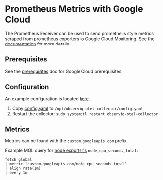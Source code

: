 # Prometheus Metrics with Google Cloud

The Prometheus Receiver can be used to send prometheus style metrics scraped from prometheus exporters to Google Cloud Monitoring. See the [documentation](https://github.com/open-telemetry/opentelemetry-collector-contrib/tree/main/receiver/prometheusexecreceiver) for more details.

## Prerequisites

See the [prerequisites](../prerequisites.md) doc for Google Cloud prerequisites.

## Configuration

An example configuration is located [here](./config.yaml).

1. Copy [config.yaml](./config.yaml) to `/opt/observiq-otel-collector/config.yaml`
2. Restart the collector: `sudo systemctl restart observiq-otel-collector`

## Metrics

Metrics can be found with the `custom.googleapis.com` prefix.

Example MQL query for [node exporter's](https://github.com/prometheus/node_exporter) `node_cpu_seconds_total`:
```
fetch global
| metric 'custom.googleapis.com/node_cpu_seconds_total'
| align rate(1m)
| every 1m
```
